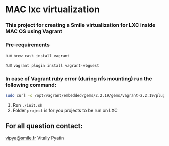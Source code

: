 # MAC lxc virtualization

### This project for creating a Smile virtualization for LXC inside MAC OS using Vagrant

### Pre-requirements
run `brew cask install vagrant`

run `vagrant plugin install vagrant-vbguest`

### In case of Vagrant ruby error (during nfs mounting) run the following  command:
```bash
sudo curl -o /opt/vagrant/embedded/gems/2.2.19/gems/vagrant-2.2.19/plugins/hosts/darwin/cap/path.rb https://raw.githubusercontent.com/hashicorp/vagrant/42db2569e32a69e604634462b633bb14ca20709a/plugins/hosts/darwin/cap/path.rb 
```

1) Run `./init.sh`
2) Folder `project` is for you projects to be run on LXC

## For all question contact:
[<vipya@smile.fr>](mailto:vipya@smile.fr) Vitaliy Pyatin
